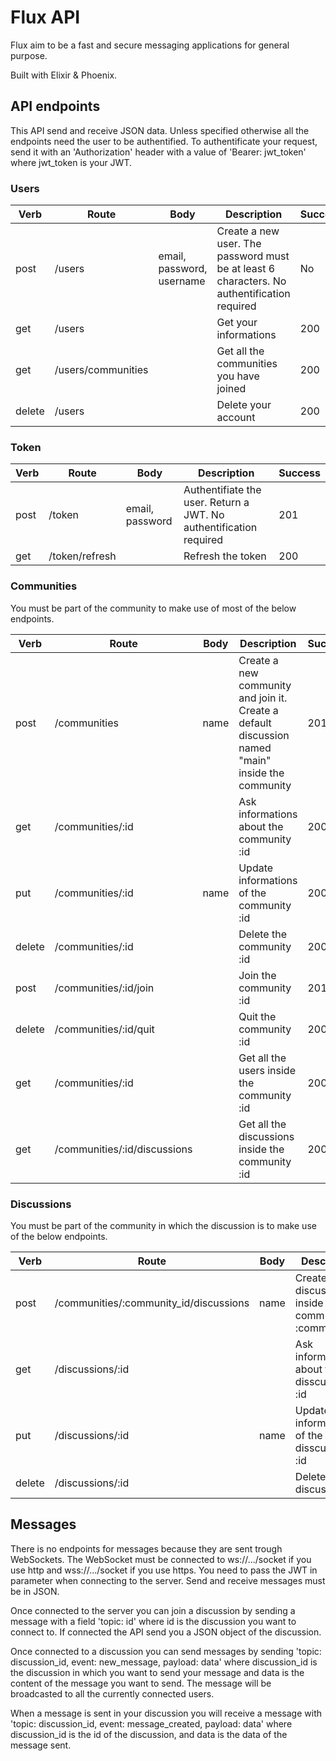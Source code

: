 # Flux API
Flux aim to be a fast and secure messaging applications for general purpose.

Built with Elixir & Phoenix.

## API endpoints
This API send and receive JSON data.
Unless specified otherwise all the endpoints need the user to be authentified. To authentificate your request, send it with an 'Authorization' header with a value of 'Bearer: jwt_token' where jwt_token is your JWT. 

### Users
| Verb | Route | Body | Description | Success | 
|-----------|-------|------|-------------|----|
| post | /users | email, password, username | Create a new user. The password must be at least 6 characters. No authentification required | No | 201 |
| get | /users | | Get your informations |  200 |
| get | /users/communities | | Get all the communities you have joined |  200 | 
| delete | /users | | Delete your account|  200 |

### Token
| Verb | Route | Body | Description | Success | 
|-----------|-------|------|-------------|----|
| post | /token | email, password | Authentifiate the user. Return a JWT. No authentification required | 201 |
| get | /token/refresh | | Refresh the token | 200 |

### Communities
You must be part of the community to make use of most of the below endpoints.

| Verb | Route | Body | Description | Success | 
|-----------|-------|------|-------------|----|
| post | /communities | name | Create a new community and join it. Create a default discussion named "main" inside the community | 201 |
| get | /communities/:id | | Ask informations about the community :id | 200 |
| put | /communities/:id | name | Update informations of the community :id | 200 |
| delete | /communities/:id | | Delete the community :id | 200 |
| post | /communities/:id/join | | Join the community :id | 201 |
| delete | /communities/:id/quit | | Quit the community :id | 200 |
| get | /communities/:id | | Get all the users inside the community :id | 200 |
| get | /communities/:id/discussions | | Get all the discussions inside the community :id | 200 |

### Discussions
You must be part of the community in which the discussion is to make use of the below endpoints.

| Verb | Route | Body | Description | Success | 
|-----------|-------|------|-------------|-----|
| post | /communities/:community_id/discussions | name | Create a new discussion inside the community :community_id | 201 |
| get | /discussions/:id | | Ask informations about the disscussions :id | 200 |
| put | /discussions/:id | name | Update informations of the disscussions :id | 200 |
| delete | /discussions/:id | | Delete the discussion :id | 200 |

## Messages
There is no endpoints for messages because they are sent trough WebSockets. 
The WebSocket must be connected to ws://.../socket if you use http and wss://.../socket if you use https. You need to pass the JWT in parameter when connecting to the server. Send and receive messages must be in JSON.

Once connected to the server you can join a discussion by sending a message with a field 'topic: id' where id is the discussion you want to connect to. If connected the API send you a JSON object of the discussion.

Once connected to a discussion you can send messages by sending 'topic: discussion_id, event: new_message, payload: data' where discussion_id is the discussion in which you want to send your message and data is the content of the message you want to send. The message will be broadcasted to all the currently connected users.

When a message is sent in your discussion you will receive a message with 'topic: discussion_id, event: message_created, payload: data' where discussion_id is the id of the discussion, and data is the data of the message sent.